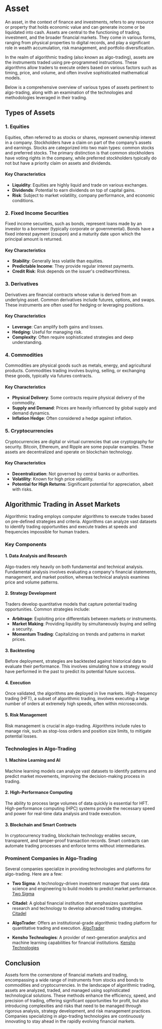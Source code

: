 # Asset

An asset, in the context of finance and investments, refers to any resource or property that holds economic value and can generate income or be liquidated into cash. Assets are central to the functioning of trading, investment, and the broader financial markets. They come in various forms, ranging from physical properties to digital records, and play a significant role in wealth accumulation, risk management, and portfolio diversification. 

In the realm of algorithmic trading (also known as algo-trading), assets are the instruments traded using pre-programmed instructions. These algorithms allow traders to execute orders based on various factors such as timing, price, and volume, and often involve sophisticated mathematical models. 

Below is a comprehensive overview of various types of assets pertinent to algo-trading, along with an examination of the technologies and methodologies leveraged in their trading.

## Types of Assets

### 1. Equities

Equities, often referred to as stocks or shares, represent ownership interest in a company. Stockholders have a claim on part of the company’s assets and earnings. Stocks are categorized into two main types: common stocks and preferred stocks. The primary distinction is that common stockholders have voting rights in the company, while preferred stockholders typically do not but have a priority claim on assets and dividends.

#### Key Characteristics
- **Liquidity**: Equities are highly liquid and trade on various exchanges.
- **Dividends**: Potential to earn dividends on top of capital gains.
- **Risk**: Subject to market volatility, company performance, and economic conditions.

### 2. Fixed Income Securities

Fixed income securities, such as bonds, represent loans made by an investor to a borrower (typically corporate or governmental). Bonds have a fixed interest payment (coupon) and a maturity date upon which the principal amount is returned.

#### Key Characteristics
- **Stability**: Generally less volatile than equities.
- **Predictable Income**: They provide regular interest payments.
- **Credit Risk**: Risk depends on the issuer's creditworthiness.

### 3. Derivatives

Derivatives are financial contracts whose value is derived from an underlying asset. Common derivatives include futures, options, and swaps. These instruments are often used for hedging or leveraging positions.

#### Key Characteristics
- **Leverage**: Can amplify both gains and losses.
- **Hedging**: Useful for managing risk.
- **Complexity**: Often require sophisticated strategies and deep understanding.

### 4. Commodities

Commodities are physical goods such as metals, energy, and agricultural products. Commodities trading involves buying, selling, or exchanging these goods, typically via futures contracts.

#### Key Characteristics
- **Physical Delivery**: Some contracts require physical delivery of the commodity.
- **Supply and Demand**: Prices are heavily influenced by global supply and demand dynamics.
- **Inflation Hedge**: Often considered a hedge against inflation.

### 5. Cryptocurrencies

Cryptocurrencies are digital or virtual currencies that use cryptography for security. Bitcoin, Ethereum, and Ripple are some popular examples. These assets are decentralized and operate on blockchain technology.

#### Key Characteristics
- **Decentralization**: Not governed by central banks or authorities.
- **Volatility**: Known for high price volatility.
- **Potential for High Returns**: Significant potential for appreciation, albeit with risks.

## Algorithmic Trading in Asset Markets

Algorithmic trading employs computer algorithms to execute trades based on pre-defined strategies and criteria. Algorithms can analyze vast datasets to identify trading opportunities and execute trades at speeds and frequencies impossible for human traders.

### Key Components

#### 1. Data Analysis and Research

Algo-traders rely heavily on both fundamental and technical analysis. Fundamental analysis involves evaluating a company's financial statements, management, and market position, whereas technical analysis examines price and volume patterns.

#### 2. Strategy Development

Traders develop quantitative models that capture potential trading opportunities. Common strategies include:

- **Arbitrage**: Exploiting price differentials between markets or instruments.
- **Market Making**: Providing liquidity by simultaneously buying and selling a security.
- **Momentum Trading**: Capitalizing on trends and patterns in market prices.

#### 3. Backtesting

Before deployment, strategies are backtested against historical data to evaluate their performance. This involves simulating how a strategy would have performed in the past to predict its potential future success.

#### 4. Execution

Once validated, the algorithms are deployed in live markets. High-frequency trading (HFT), a subset of algorithmic trading, involves executing a large number of orders at extremely high speeds, often within microseconds.

#### 5. Risk Management

Risk management is crucial in algo-trading. Algorithms include rules to manage risk, such as stop-loss orders and position size limits, to mitigate potential losses.

### Technologies in Algo-Trading

#### 1. Machine Learning and AI

Machine learning models can analyze vast datasets to identify patterns and predict market movements, improving the decision-making process in trading.

#### 2. High-Performance Computing

The ability to process large volumes of data quickly is essential for HFT. High-performance computing (HPC) systems provide the necessary speed and power for real-time data analysis and trade execution.

#### 3. Blockchain and Smart Contracts

In cryptocurrency trading, blockchain technology enables secure, transparent, and tamper-proof transaction records. Smart contracts can automate trading processes and enforce terms without intermediaries.

### Prominent Companies in Algo-Trading

Several companies specialize in providing technologies and platforms for algo-trading. Here are a few:

- **Two Sigma**: A technology-driven investment manager that uses data science and engineering to build models to predict market performance. [Two Sigma](https://www.twosigma.com)

- **Citadel**: A global financial institution that emphasizes quantitative research and technology to develop advanced trading strategies. [Citadel](https://www.citadel.com)

- **AlgoTrader**: Offers an institutional-grade algorithmic trading platform for quantitative trading and execution. [AlgoTrader](https://www.algotrader.com)

- **Kensho Technologies**: A provider of next-generation analytics and machine learning capabilities for financial institutions. [Kensho Technologies](https://www.kensho.com)

## Conclusion

Assets form the cornerstone of financial markets and trading, encompassing a wide range of instruments from stocks and bonds to commodities and cryptocurrencies. In the landscape of algorithmic trading, assets are analyzed, traded, and managed using sophisticated technological solutions. These methods enhance the efficiency, speed, and precision of trading, offering significant opportunities for profit, but also introducing complexities and risks that need to be managed through rigorous analysis, strategy development, and risk management practices. Companies specializing in algo-trading technologies are continuously innovating to stay ahead in the rapidly evolving financial markets.